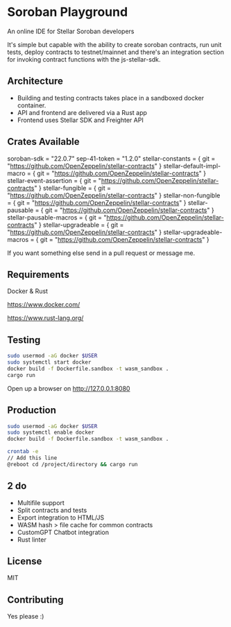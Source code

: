 # Soroban Playground

An online IDE for Stellar Soroban developers

It's simple but capable with the ability to create soroban contracts, run unit tests, deploy contracts to testnet/mainnet and there's an integration section for invoking contract functions with the js-stellar-sdk.

## Architecture

- Building and testing contracts takes place in a sandboxed docker container.
- API and frontend are delivered via a Rust app
- Frontend uses Stellar SDK and Freighter API

## Crates Available

soroban-sdk = "22.0.7"
sep-41-token = "1.2.0"
stellar-constants = { git = "https://github.com/OpenZeppelin/stellar-contracts" }
stellar-default-impl-macro = { git = "https://github.com/OpenZeppelin/stellar-contracts" }
stellar-event-assertion = { git = "https://github.com/OpenZeppelin/stellar-contracts" }
stellar-fungible = { git = "https://github.com/OpenZeppelin/stellar-contracts" }
stellar-non-fungible = { git = "https://github.com/OpenZeppelin/stellar-contracts" }
stellar-pausable = { git = "https://github.com/OpenZeppelin/stellar-contracts" }
stellar-pausable-macros = { git = "https://github.com/OpenZeppelin/stellar-contracts" }
stellar-upgradeable = { git = "https://github.com/OpenZeppelin/stellar-contracts" }
stellar-upgradeable-macros = { git = "https://github.com/OpenZeppelin/stellar-contracts" }

If you want something else send in a pull request or message me.

## Requirements

Docker & Rust

https://www.docker.com/

https://www.rust-lang.org/


## Testing
```bash
sudo usermod -aG docker $USER
sudo systemctl start docker
docker build -f Dockerfile.sandbox -t wasm_sandbox .
cargo run
```
Open up a browser on http://127.0.0.1:8080


## Production
```bash
sudo usermod -aG docker $USER
sudo systemctl enable docker
docker build -f Dockerfile.sandbox -t wasm_sandbox .

crontab -e
// Add this line
@reboot cd /project/directory && cargo run
```

## 2 do
- Multifile support
- Split contracts and tests
- Export integration to HTML/JS
- WASM hash > file cache for common contracts
- CustomGPT Chatbot integration
- Rust linter


## License

MIT

## Contributing

Yes please :)